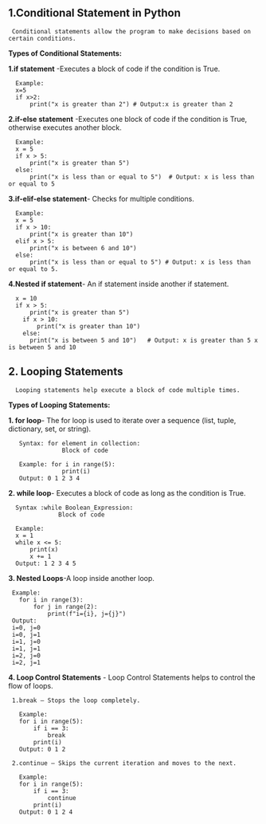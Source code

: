 ## 1.Conditional Statement in Python

     Conditional statements allow the program to make decisions based on certain conditions.

 **Types of Conditional Statements:**

  **1.if statement** -Executes a block of code if the condition is True.
  
      Example: 
      x=5
      if x>2:
          print("x is greater than 2") # Output:x is greater than 2
         
  **2.if-else statement** -Executes one block of code if the condition is True, otherwise executes another block.
     
      Example:
      x = 5
      if x > 5:
          print("x is greater than 5")
      else:
          print("x is less than or equal to 5")  # Output: x is less than or equal to 5
    
  **3.if-elif-else statement**- Checks for multiple conditions.
  
      Example:
      x = 5
      if x > 10:
          print("x is greater than 10")
      elif x > 5:
          print("x is between 6 and 10")  
      else:
          print("x is less than or equal to 5") # Output: x is less than or equal to 5.
    
  **4.Nested if statement**- An if statement inside another if statement.
  
      x = 10
      if x > 5:
          print("x is greater than 5")
        if x > 10:
            print("x is greater than 10")
        else:
          print("x is between 5 and 10")   # Output: x is greater than 5 x is between 5 and 10

        
## 2. Looping Statements
      
      Looping statements help execute a block of code multiple times.

  **Types of Looping Statements:**
     
  **1. for loop**- The for loop is used to iterate over a sequence (list, tuple, dictionary, set, or string).
  
       Syntax: for element in collection:
                   Block of code

       Example: for i in range(5):  
                   print(i)  
       Output: 0 1 2 3 4

 **2. while loop**- Executes a block of code as long as the condition is True.
 
      Syntax :while Boolean_Expression:
                  Block of code
                  
      Example:
      x = 1
      while x <= 5:
          print(x)
          x += 1
      Output: 1 2 3 4 5
      
**3. Nested Loops**-A loop inside another loop.

     Example: 
       for i in range(3):
           for j in range(2):
               print(f"i={i}, j={j}")
     Output:
     i=0, j=0
     i=0, j=1
     i=1, j=0
     i=1, j=1
     i=2, j=0
     i=2, j=1
     
**4. Loop Control Statements** - Loop Control Statements helps to control the flow of loops.

     1.break – Stops the loop completely.
     
       Example:
       for i in range(5):
           if i == 3:
               break
           print(i)
       Output: 0 1 2
      
     2.continue – Skips the current iteration and moves to the next.
     
       Example:
       for i in range(5):
           if i == 3:
               continue
           print(i)
       Output: 0 1 2 4
